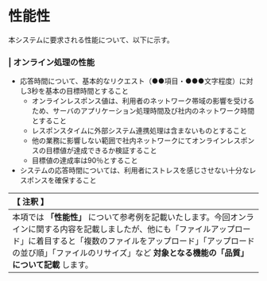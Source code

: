 # 性能性
本システムに要求される性能について、以下に示す。

### | オンライン処理の性能

* 応答時間について、基本的なリクエスト（●●項目・●●●文字程度）に対し3秒を基本の目標時間とすること  
	* オンラインレスポンス値は、利用者のネットワーク帯域の影響を受けるため、サーバのアプリケーション処理時間及び社内のネットワーク時間とすること  
	* レスポンスタイムに外部システム連携処理は含まないものとすること  
	* 他の業務に影響しない範囲で社内ネットワークにてオンラインレスポンスの目標値が達成できるか検証すること  
	* 目標値の達成率は90％とすること  * システムの応答時間については、利用者にストレスを感じさせない十分なレスポンスを確保すること

|【 注釈 】|
|:---|
|本項では **「性能性」** について参考例を記載いたします。今回オンラインに関する内容を記載しましたが、他にも「ファイルアップロード」に着目すると「複数のファイルをアップロード」「アップロードの並び順」「ファイルのリサイズ」など **対象となる機能の「品質」について記載** します。|

